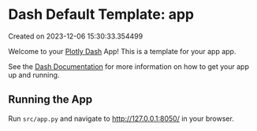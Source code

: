 # Dash Default Template: app

Created on 2023-12-06 15:30:33.354499

Welcome to your [Plotly Dash](https://plotly.com/dash/) App! This is a template for your app app.

See the [Dash Documentation](https://dash.plotly.com/introduction) for more information on how to get your app up and running.

## Running the App

Run `src/app.py` and navigate to http://127.0.0.1:8050/ in your browser.